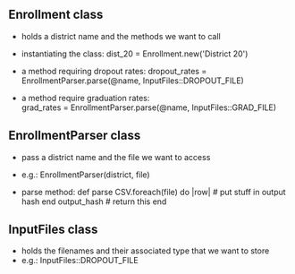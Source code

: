 Enrollment class
----------------
* holds a district name and the methods we want to call
* instantiating the class: dist_20 = Enrollment.new('District 20')

* a method requiring dropout rates:
    dropout_rates = EnrollmentParser.parse(@name, InputFiles::DROPOUT_FILE)

* a method require graduation rates:   
    grad_rates = EnrollmentParser.parse(@name, InputFiles::GRAD_FILE)


EnrollmentParser class
----------------------
* pass a district name and the file we want to access
* e.g.: EnrollmentParser(district, file)

* parse method:
    def parse
      CSV.foreach(file) do |row|
        # put stuff in output hash
      end
      output_hash # return this
    end

InputFiles class
----------------
* holds the filenames and their associated type that we want to store
* e.g.: InputFiles::DROPOUT_FILE
